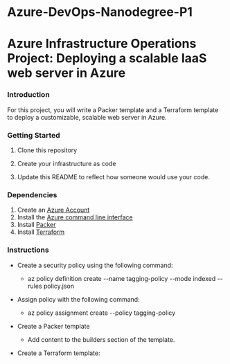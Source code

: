 # Azure-DevOps-Nanodegree-P1
# Azure Infrastructure Operations Project: Deploying a scalable IaaS web server in Azure

### Introduction
For this project, you will write a Packer template and a Terraform template to deploy a customizable, scalable web server in Azure.

### Getting Started
1. Clone this repository

2. Create your infrastructure as code

3. Update this README to reflect how someone would use your code.

### Dependencies
1. Create an [Azure Account](https://portal.azure.com)
2. Install the [Azure command line interface](https://docs.microsoft.com/en-us/cli/azure/install-azure-cli?view=azure-cli-latest)
3. Install [Packer](https://www.packer.io/downloads)
4. Install [Terraform](https://www.terraform.io/downloads.html)

### Instructions
* Create a security policy using the following command:
    * az policy definition create --name tagging-policy --mode indexed --rules policy.json

* Assign policy with the following command:
    * az policy assignment create --policy tagging-policy

* Create a Packer template
    * Add content to the builders section of the template.

* Create a Terraform template:
    